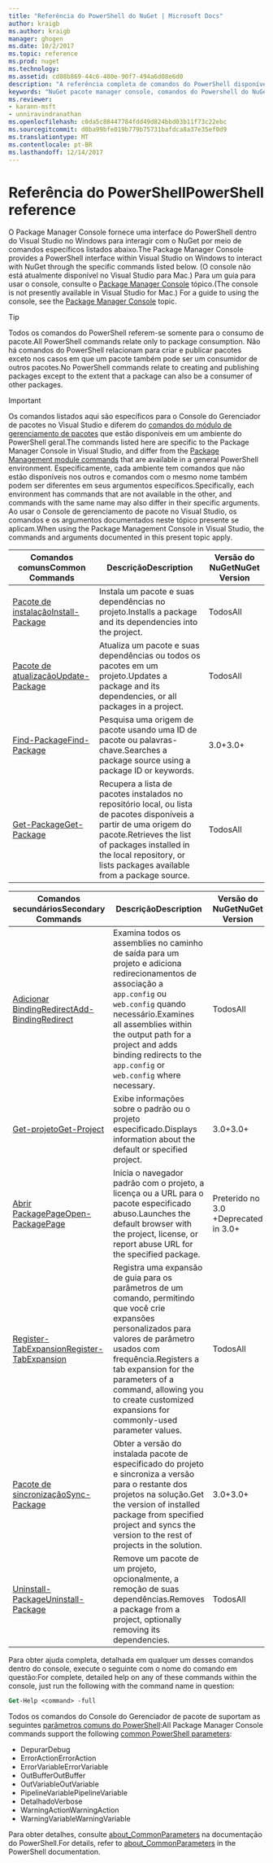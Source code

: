 ```yaml
---
title: "Referência do PowerShell do NuGet | Microsoft Docs"
author: kraigb
ms.author: kraigb
manager: ghogen
ms.date: 10/2/2017
ms.topic: reference
ms.prod: nuget
ms.technology: 
ms.assetid: cd08b869-44c6-480e-90f7-494a6d08e6d0
description: "A referência completa de comandos do PowerShell disponíveis no Console do Gerenciador de pacotes do NuGet no Visual Studio."
keywords: "NuGet pacote manager console, comandos do Powershell do NuGet, referência do Powershell do NuGet"
ms.reviewer:
- karann-msft
- unniravindranathan
ms.openlocfilehash: c0da5c88447784fdd49d824bbd03b11f73c22ebc
ms.sourcegitcommit: d0ba99bfe019b779b75731bafdca8a37e35ef0d9
ms.translationtype: MT
ms.contentlocale: pt-BR
ms.lasthandoff: 12/14/2017
---
```

# <a name="powershell-reference"></a><span data-ttu-id="6a88c-104">Referência do PowerShell</span><span class="sxs-lookup"><span data-stu-id="6a88c-104">PowerShell reference</span></span>

<span data-ttu-id="6a88c-105">O Package Manager Console fornece uma interface do PowerShell dentro do Visual Studio no Windows para interagir com o NuGet por meio de comandos específicos listados abaixo.</span><span class="sxs-lookup"><span data-stu-id="6a88c-105">The Package Manager Console provides a PowerShell interface within Visual Studio on Windows to interact with NuGet through the specific commands listed below.</span></span> <span data-ttu-id="6a88c-106">(O console não está atualmente disponível no Visual Studio para Mac.) Para um guia para usar o console, consulte o [Package Manager Console](../tools/package-manager-console.md) tópico.</span><span class="sxs-lookup"><span data-stu-id="6a88c-106">(The console is not presently available in Visual Studio for Mac.) For a guide to using the console, see the [Package Manager Console](../tools/package-manager-console.md) topic.</span></span>

> [!Tip]
> <span data-ttu-id="6a88c-107">Todos os comandos do PowerShell referem-se somente para o consumo de pacote.</span><span class="sxs-lookup"><span data-stu-id="6a88c-107">All PowerShell commands relate only to package consumption.</span></span> <span data-ttu-id="6a88c-108">Não há comandos do PowerShell relacionam para criar e publicar pacotes exceto nos casos em que um pacote também pode ser um consumidor de outros pacotes.</span><span class="sxs-lookup"><span data-stu-id="6a88c-108">No PowerShell commands relate to creating and publishing packages except to the extent that a package can also be a consumer of other packages.</span></span>

> [!Important]
> <span data-ttu-id="6a88c-109">Os comandos listados aqui são específicos para o Console do Gerenciador de pacotes no Visual Studio e diferem do [comandos do módulo de gerenciamento de pacotes](https://msdn.microsoft.com/powershell/reference/6/packagemanagement/packagemanagement) que estão disponíveis em um ambiente do PowerShell geral.</span><span class="sxs-lookup"><span data-stu-id="6a88c-109">The commands listed here are specific to the Package Manager Console in Visual Studio, and differ from the [Package Management module commands](https://msdn.microsoft.com/powershell/reference/6/packagemanagement/packagemanagement) that are available in a general PowerShell environment.</span></span> <span data-ttu-id="6a88c-110">Especificamente, cada ambiente tem comandos que não estão disponíveis nos outros e comandos com o mesmo nome também podem ser diferentes em seus argumentos específicos.</span><span class="sxs-lookup"><span data-stu-id="6a88c-110">Specifically, each environment has commands that are not available in the other, and commands with the same name may also differ in their specific arguments.</span></span> <span data-ttu-id="6a88c-111">Ao usar o Console de gerenciamento de pacote no Visual Studio, os comandos e os argumentos documentados neste tópico presente se aplicam.</span><span class="sxs-lookup"><span data-stu-id="6a88c-111">When using the Package Management Console in Visual Studio, the commands and arguments documented in this present topic apply.</span></span>

| <span data-ttu-id="6a88c-112">Comandos comuns</span><span class="sxs-lookup"><span data-stu-id="6a88c-112">Common Commands</span></span> | <span data-ttu-id="6a88c-113">Descrição</span><span class="sxs-lookup"><span data-stu-id="6a88c-113">Description</span></span> | <span data-ttu-id="6a88c-114">Versão do NuGet</span><span class="sxs-lookup"><span data-stu-id="6a88c-114">NuGet Version</span></span> |
| --- | --- | --- |
| [<span data-ttu-id="6a88c-115">Pacote de instalação</span><span class="sxs-lookup"><span data-stu-id="6a88c-115">Install-Package</span></span>](ps-ref-install-package.md) | <span data-ttu-id="6a88c-116">Instala um pacote e suas dependências no projeto.</span><span class="sxs-lookup"><span data-stu-id="6a88c-116">Installs a package and its dependencies into the project.</span></span> | <span data-ttu-id="6a88c-117">Todos</span><span class="sxs-lookup"><span data-stu-id="6a88c-117">All</span></span> |
| [<span data-ttu-id="6a88c-118">Pacote de atualização</span><span class="sxs-lookup"><span data-stu-id="6a88c-118">Update-Package</span></span>](ps-ref-update-package.md) | <span data-ttu-id="6a88c-119">Atualiza um pacote e suas dependências ou todos os pacotes em um projeto.</span><span class="sxs-lookup"><span data-stu-id="6a88c-119">Updates a package and its dependencies, or all packages in a project.</span></span> | <span data-ttu-id="6a88c-120">Todos</span><span class="sxs-lookup"><span data-stu-id="6a88c-120">All</span></span> |
| [<span data-ttu-id="6a88c-121">Find-Package</span><span class="sxs-lookup"><span data-stu-id="6a88c-121">Find-Package</span></span>](ps-ref-find-package.md) | <span data-ttu-id="6a88c-122">Pesquisa uma origem de pacote usando uma ID de pacote ou palavras-chave.</span><span class="sxs-lookup"><span data-stu-id="6a88c-122">Searches a package source using a package ID or keywords.</span></span> | <span data-ttu-id="6a88c-123">3.0+</span><span class="sxs-lookup"><span data-stu-id="6a88c-123">3.0+</span></span> |
| [<span data-ttu-id="6a88c-124">Get-Package</span><span class="sxs-lookup"><span data-stu-id="6a88c-124">Get-Package</span></span>](ps-ref-get-package.md) | <span data-ttu-id="6a88c-125">Recupera a lista de pacotes instalados no repositório local, ou lista de pacotes disponíveis a partir de uma origem do pacote.</span><span class="sxs-lookup"><span data-stu-id="6a88c-125">Retrieves the list of packages installed in the local repository, or lists packages available from a package source.</span></span> | <span data-ttu-id="6a88c-126">Todos</span><span class="sxs-lookup"><span data-stu-id="6a88c-126">All</span></span> |

| <span data-ttu-id="6a88c-127">Comandos secundários</span><span class="sxs-lookup"><span data-stu-id="6a88c-127">Secondary Commands</span></span> | <span data-ttu-id="6a88c-128">Descrição</span><span class="sxs-lookup"><span data-stu-id="6a88c-128">Description</span></span> | <span data-ttu-id="6a88c-129">Versão do NuGet</span><span class="sxs-lookup"><span data-stu-id="6a88c-129">NuGet Version</span></span> |
| --- | --- | --- |
| [<span data-ttu-id="6a88c-130">Adicionar BindingRedirect</span><span class="sxs-lookup"><span data-stu-id="6a88c-130">Add-BindingRedirect</span></span>](ps-ref-add-bindingredirect.md) | <span data-ttu-id="6a88c-131">Examina todos os assemblies no caminho de saída para um projeto e adiciona redirecionamentos de associação a `app.config` ou `web.config` quando necessário.</span><span class="sxs-lookup"><span data-stu-id="6a88c-131">Examines all assemblies within the output path for a project and adds binding redirects to the `app.config` or `web.config` where necessary.</span></span> | <span data-ttu-id="6a88c-132">Todos</span><span class="sxs-lookup"><span data-stu-id="6a88c-132">All</span></span> |
| [<span data-ttu-id="6a88c-133">Get-projeto</span><span class="sxs-lookup"><span data-stu-id="6a88c-133">Get-Project</span></span>](ps-ref-get-project.md) | <span data-ttu-id="6a88c-134">Exibe informações sobre o padrão ou o projeto especificado.</span><span class="sxs-lookup"><span data-stu-id="6a88c-134">Displays information about the default or specified project.</span></span> | <span data-ttu-id="6a88c-135">3.0+</span><span class="sxs-lookup"><span data-stu-id="6a88c-135">3.0+</span></span> |
| [<span data-ttu-id="6a88c-136">Abrir PackagePage</span><span class="sxs-lookup"><span data-stu-id="6a88c-136">Open-PackagePage</span></span>](ps-ref-open-packagepage.md) | <span data-ttu-id="6a88c-137">Inicia o navegador padrão com o projeto, a licença ou a URL para o pacote especificado abuso.</span><span class="sxs-lookup"><span data-stu-id="6a88c-137">Launches the default browser with the project, license, or report abuse URL for the specified package.</span></span> | <span data-ttu-id="6a88c-138">Preterido no 3.0 +</span><span class="sxs-lookup"><span data-stu-id="6a88c-138">Deprecated in 3.0+</span></span> |
| [<span data-ttu-id="6a88c-139">Register-TabExpansion</span><span class="sxs-lookup"><span data-stu-id="6a88c-139">Register-TabExpansion</span></span>](ps-ref-register-tabexpansion.md) | <span data-ttu-id="6a88c-140">Registra uma expansão de guia para os parâmetros de um comando, permitindo que você crie expansões personalizados para valores de parâmetro usados com frequência.</span><span class="sxs-lookup"><span data-stu-id="6a88c-140">Registers a tab expansion for the parameters of a command, allowing you to create customized expansions for commonly-used parameter values.</span></span> | <span data-ttu-id="6a88c-141">Todos</span><span class="sxs-lookup"><span data-stu-id="6a88c-141">All</span></span> |
| [<span data-ttu-id="6a88c-142">Pacote de sincronização</span><span class="sxs-lookup"><span data-stu-id="6a88c-142">Sync-Package</span></span>](ps-ref-sync-package.md) | <span data-ttu-id="6a88c-143">Obter a versão do instalada pacote de especificado do projeto e sincroniza a versão para o restante dos projetos na solução.</span><span class="sxs-lookup"><span data-stu-id="6a88c-143">Get the version of installed package from specified project and syncs the version to the rest of projects in the solution.</span></span> | <span data-ttu-id="6a88c-144">3.0+</span><span class="sxs-lookup"><span data-stu-id="6a88c-144">3.0+</span></span> |
| [<span data-ttu-id="6a88c-145">Uninstall-Package</span><span class="sxs-lookup"><span data-stu-id="6a88c-145">Uninstall-Package</span></span>](ps-ref-uninstall-package.md) | <span data-ttu-id="6a88c-146">Remove um pacote de um projeto, opcionalmente, a remoção de suas dependências.</span><span class="sxs-lookup"><span data-stu-id="6a88c-146">Removes a package from a project, optionally removing its dependencies.</span></span> | <span data-ttu-id="6a88c-147">Todos</span><span class="sxs-lookup"><span data-stu-id="6a88c-147">All</span></span> |

<span data-ttu-id="6a88c-148">Para obter ajuda completa, detalhada em qualquer um desses comandos dentro do console, execute o seguinte com o nome do comando em questão:</span><span class="sxs-lookup"><span data-stu-id="6a88c-148">For complete, detailed help on any of these commands within the console, just run the following with the command name in question:</span></span>

```ps
Get-Help <command> -full
```

<span data-ttu-id="6a88c-149">Todos os comandos do Console do Gerenciador de pacote de suportam as seguintes [parâmetros comuns do PowerShell](http://go.microsoft.com/fwlink/?LinkID=113216):</span><span class="sxs-lookup"><span data-stu-id="6a88c-149">All Package Manager Console commands support the following [common PowerShell parameters](http://go.microsoft.com/fwlink/?LinkID=113216):</span></span>

- <span data-ttu-id="6a88c-150">Depurar</span><span class="sxs-lookup"><span data-stu-id="6a88c-150">Debug</span></span>
- <span data-ttu-id="6a88c-151">ErrorAction</span><span class="sxs-lookup"><span data-stu-id="6a88c-151">ErrorAction</span></span>
- <span data-ttu-id="6a88c-152">ErrorVariable</span><span class="sxs-lookup"><span data-stu-id="6a88c-152">ErrorVariable</span></span>
- <span data-ttu-id="6a88c-153">OutBuffer</span><span class="sxs-lookup"><span data-stu-id="6a88c-153">OutBuffer</span></span>
- <span data-ttu-id="6a88c-154">OutVariable</span><span class="sxs-lookup"><span data-stu-id="6a88c-154">OutVariable</span></span>
- <span data-ttu-id="6a88c-155">PipelineVariable</span><span class="sxs-lookup"><span data-stu-id="6a88c-155">PipelineVariable</span></span>
- <span data-ttu-id="6a88c-156">Detalhado</span><span class="sxs-lookup"><span data-stu-id="6a88c-156">Verbose</span></span>
- <span data-ttu-id="6a88c-157">WarningAction</span><span class="sxs-lookup"><span data-stu-id="6a88c-157">WarningAction</span></span>
- <span data-ttu-id="6a88c-158">WarningVariable</span><span class="sxs-lookup"><span data-stu-id="6a88c-158">WarningVariable</span></span>

<span data-ttu-id="6a88c-159">Para obter detalhes, consulte [about_CommonParameters](http://go.microsoft.com/fwlink/?LinkID=113216) na documentação do PowerShell.</span><span class="sxs-lookup"><span data-stu-id="6a88c-159">For details, refer to [about_CommonParameters](http://go.microsoft.com/fwlink/?LinkID=113216) in the PowerShell documentation.</span></span>
